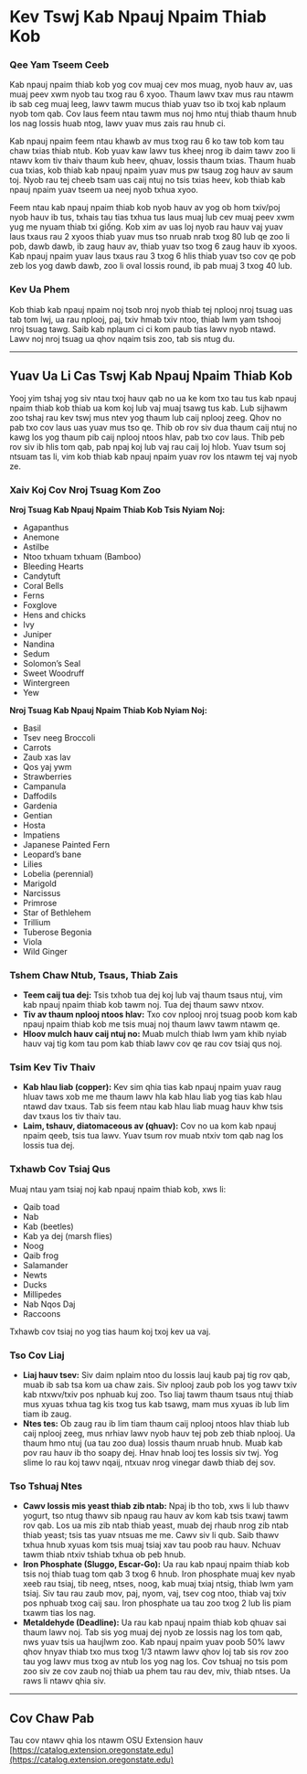 # Kev Tswj Kab Npauj Npaim Thiab Kob

### Qee Yam Tseem Ceeb

Kab npauj npaim thiab kob yog cov muaj cev mos muag, nyob hauv av, uas muaj peev xwm nyob tau txog rau 6 xyoo. Thaum lawv txav mus rau ntawm ib sab ceg muaj leeg, lawv tawm mucus thiab yuav tso ib txoj kab nplaum nyob tom qab. Cov laus feem ntau tawm mus noj hmo ntuj thiab thaum hnub los nag lossis huab ntog, lawv yuav mus zais rau hnub ci.

Kab npauj npaim feem ntau khawb av mus txog rau 6 ko taw tob kom tau chaw txias thiab ntub. Kob yuav kaw lawv tus kheej nrog ib daim tawv zoo li ntawv kom tiv thaiv thaum kub heev, qhuav, lossis thaum txias. Thaum huab cua txias, kob thiab kab npauj npaim yuav mus pw tsaug zog hauv av saum toj. Nyob rau tej cheeb tsam uas caij ntuj no tsis txias heev, kob thiab kab npauj npaim yuav tseem ua neej nyob txhua xyoo.

Feem ntau kab npauj npaim thiab kob nyob hauv av yog ob hom txiv/poj nyob hauv ib tus, txhais tau tias txhua tus laus muaj lub cev muaj peev xwm yug me nyuam thiab txi giống. Kob xim av uas loj nyob rau hauv vaj yuav laus txaus rau 2 xyoos thiab yuav mus tso nruab nrab txog 80 lub qe zoo li pob, dawb dawb, ib zaug hauv av, thiab yuav tso txog 6 zaug hauv ib xyoos. Kab npauj npaim yuav laus txaus rau 3 txog 6 hlis thiab yuav tso cov qe pob zeb los yog dawb dawb, zoo li oval lossis round, ib pab muaj 3 txog 40 lub.

### Kev Ua Phem

Kob thiab kab npauj npaim noj tsob nroj nyob thiab tej nplooj nroj tsuag uas tab tom lwj, ua rau nplooj, paj, txiv hmab txiv ntoo, thiab lwm yam tshooj nroj tsuag tawg. Saib kab nplaum ci ci kom paub tias lawv nyob ntawd. Lawv noj nroj tsuag ua qhov nqaim tsis zoo, tab sis ntug du.

---

## Yuav Ua Li Cas Tswj Kab Npauj Npaim Thiab Kob

Yooj yim tshaj yog siv ntau txoj hauv qab no ua ke kom txo tau tus kab npauj npaim thiab kob thiab ua kom koj lub vaj muaj tsawg tus kab. Lub sijhawm zoo tshaj rau kev tswj mus ntev yog thaum lub caij nplooj zeeg. Qhov no pab txo cov laus uas yuav mus tso qe. Thib ob rov siv dua thaum caij ntuj no kawg los yog thaum pib caij nplooj ntoos hlav, pab txo cov laus. Thib peb rov siv ib hlis tom qab, pab npaj koj lub vaj rau caij loj hlob. Yuav tsum soj ntsuam tas li, vim kob thiab kab npauj npaim yuav rov los ntawm tej vaj nyob ze.

### Xaiv Koj Cov Nroj Tsuag Kom Zoo

**Nroj Tsuag Kab Npauj Npaim Thiab Kob Tsis Nyiam Noj:**
- Agapanthus
- Anemone
- Astilbe
- Ntoo txhuam txhuam (Bamboo)
- Bleeding Hearts
- Candytuft
- Coral Bells
- Ferns
- Foxglove
- Hens and chicks
- Ivy
- Juniper
- Nandina
- Sedum
- Solomon’s Seal
- Sweet Woodruff
- Wintergreen
- Yew

**Nroj Tsuag Kab Npauj Npaim Thiab Kob Nyiam Noj:**
- Basil
- Tsev neeg Broccoli
- Carrots
- Zaub xas lav
- Qos yaj ywm
- Strawberries
- Campanula
- Daffodils
- Gardenia
- Gentian
- Hosta
- Impatiens
- Japanese Painted Fern
- Leopard’s bane
- Lilies
- Lobelia (perennial)
- Marigold
- Narcissus
- Primrose
- Star of Bethlehem
- Trillium
- Tuberose Begonia
- Viola
- Wild Ginger

### Tshem Chaw Ntub, Tsaus, Thiab Zais

- **Teem caij tua dej:** Tsis txhob tua dej koj lub vaj thaum tsaus ntuj, vim kab npauj npaim thiab kob tawm noj. Tua dej thaum sawv ntxov.
- **Tiv av thaum nplooj ntoos hlav:** Txo cov nplooj nroj tsuag poob kom kab npauj npaim thiab kob me tsis muaj noj thaum lawv tawm ntawm qe.
- **Hloov mulch hauv caij ntuj no:** Muab mulch thiab lwm yam khib nyiab hauv vaj tig kom tau pom kab thiab lawv cov qe rau cov tsiaj qus noj.

### Tsim Kev Tiv Thaiv

- **Kab hlau liab (copper):** Kev sim qhia tias kab npauj npaim yuav raug hluav taws xob me me thaum lawv hla kab hlau liab yog tias kab hlau ntawd dav txaus. Tab sis feem ntau kab hlau liab muag hauv khw tsis dav txaus los tiv thaiv tau.
- **Laim, tshauv, diatomaceous av (qhuav):** Cov no ua kom kab npauj npaim qeeb, tsis tua lawv. Yuav tsum rov muab ntxiv tom qab nag los lossis tua dej.

### Txhawb Cov Tsiaj Qus

Muaj ntau yam tsiaj noj kab npauj npaim thiab kob, xws li:
- Qaib toad
- Nab
- Kab (beetles)
- Kab ya dej (marsh flies)
- Noog
- Qaib frog
- Salamander
- Newts
- Ducks
- Millipedes
- Nab Nqos Daj
- Raccoons

Txhawb cov tsiaj no yog tias haum koj txoj kev ua vaj.

### Tso Cov Liaj

- **Liaj hauv tsev:** Siv daim nplaim ntoo du lossis lauj kaub paj tig rov qab, muab ib sab tsa kom ua chaw zais. Siv nplooj zaub pob los yog tawv txiv kab ntxwv/txiv pos nphuab kuj zoo. Tso liaj tawm thaum tsaus ntuj thiab mus xyuas txhua tag kis txog tus kab tsawg, mam mus xyuas ib lub lim tiam ib zaug.
- **Ntes tes:** Ob zaug rau ib lim tiam thaum caij nplooj ntoos hlav thiab lub caij nplooj zeeg, mus nrhiav lawv nyob hauv tej pob zeb thiab nplooj. Ua thaum hmo ntuj (ua tau zoo dua) lossis thaum nruab hnub. Muab kab pov rau hauv ib tho soapy dej. Hnav hnab looj tes lossis siv twj. Yog slime lo rau koj tawv nqaij, ntxuav nrog vinegar dawb thiab dej sov.

### Tso Tshuaj Ntes

- **Cawv lossis mis yeast thiab zib ntab:** Npaj ib tho tob, xws li lub thawv yogurt, tso ntug thawv sib npaug rau hauv av kom kab tsis txawj tawm rov qab. Los ua mis zib ntab thiab yeast, muab dej rhaub nrog zib ntab thiab yeast; tsis tas yuav ntsuas me me. Cawv siv li qub. Saib thawv txhua hnub xyuas kom tsis muaj tsiaj xav tau poob rau hauv. Nchuav tawm thiab ntxiv tshiab txhua ob peb hnub.
- **Iron Phosphate (Sluggo, Escar-Go):** Ua rau kab npauj npaim thiab kob tsis noj thiab tuag tom qab 3 txog 6 hnub. Iron phosphate muaj kev nyab xeeb rau tsiaj, tib neeg, ntses, noog, kab muaj txiaj ntsig, thiab lwm yam tsiaj. Siv tau rau zaub mov, paj, nyom, vaj, tsev cog ntoo, thiab vaj txiv pos nphuab txog caij sau. Iron phosphate ua tau zoo txog 2 lub lis piam txawm tias los nag.
- **Metaldehyde (Deadline):** Ua rau kab npauj npaim thiab kob qhuav sai thaum lawv noj. Tab sis yog muaj dej nyob ze lossis nag los tom qab, nws yuav tsis ua haujlwm zoo. Kab npauj npaim yuav poob 50% lawv qhov hnyav thiab txo mus txog 1/3 ntawm lawv qhov loj tab sis rov zoo tau yog lawv mus txog av ntub los yog nag los. Cov tshuaj no tsis pom zoo siv ze cov zaub noj thiab ua phem tau rau dev, miv, thiab ntses. Ua raws li ntawv qhia siv.

---

## Cov Chaw Pab

Tau cov ntawv qhia los ntawm OSU Extension hauv [https://catalog.extension.oregonstate.edu](https://catalog.extension.oregonstate.edu)
